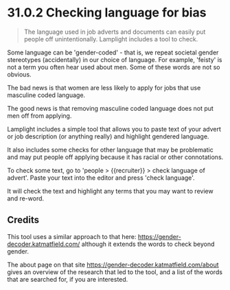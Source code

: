 # 31.0.2 Checking language for bias

> The language used in job adverts and documents can easily put people off unintentionally. Lamplight
> includes a tool to check.

Some language can be 'gender-coded' - that is, we repeat societal gender stereotypes (accidentally)
in our choice of language.  For example, 'feisty' is not a term you often hear used about men.  Some
of these words are not so obvious.

The bad news is that women are less likely to apply for jobs that use masculine coded language.

The good news is that removing masculine coded language does not put men off from applying.

Lamplight includes a simple tool that allows you to paste text of your advert or job description
(or anything really) and highlight gendered language.

It also includes some checks for other language that may be problematic and may put people off 
applying because it has racial or other connotations.

To check some text, go to 'people > {{recruiter}} > check language of advert'.  Paste your text
into the editor and press 'check language'.

It will check the text and highlight any terms that you may want to review and re-word.

## Credits

This tool uses a similar approach to that here: https://gender-decoder.katmatfield.com/
although it extends the words to check beyond gender.  

The about page on that site https://gender-decoder.katmatfield.com/about gives an overview
 of the research that led to the tool, and a list of the words that are searched for, if you are interested.
